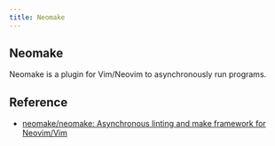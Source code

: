 ```yaml
---
title: Neomake
---
```


## Neomake
Neomake is a plugin for Vim/Neovim to asynchronously run programs.

## Reference
* [neomake/neomake: Asynchronous linting and make framework for Neovim/Vim](https://github.com/neomake/neomake)
